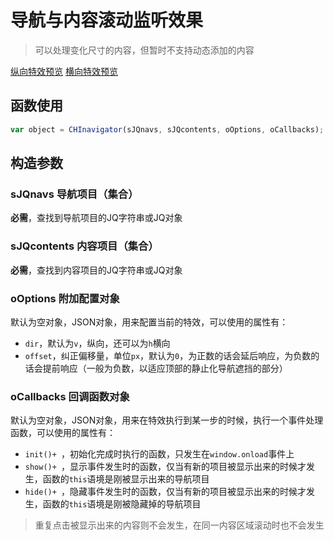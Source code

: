 # 导航与内容滚动监听效果
> 可以处理变化尺寸的内容，但暂时不支持动态添加的内容

[纵向特效预览](http://vrbvillor.github.io/effects/navigator/navigator.html)
[横向特效预览](http://vrbvillor.github.io/effects/navigator/navigator-h.html)

## 函数使用

```javascript
var object = CHInavigator(sJQnavs, sJQcontents, oOptions, oCallbacks);
```

## 构造参数

### sJQnavs 导航项目（集合）
**必需**，查找到导航项目的JQ字符串或JQ对象

### sJQcontents 内容项目（集合）
**必需**，查找到内容项目的JQ字符串或JQ对象

### oOptions 附加配置对象  

默认为空对象，JSON对象，用来配置当前的特效，可以使用的属性有：  

+ `dir`，默认为`v`，纵向，还可以为`h`横向
+ `offset`，纠正偏移量，单位`px`，默认为`0`，为正数的话会延后响应，为负数的话会提前响应（一般为负数，以适应顶部的静止化导航遮挡的部分）

### oCallbacks 回调函数对象

默认为空对象，JSON对象，用来在特效执行到某一步的时候，执行一个事件处理函数，可以使用的属性有： 

+ `init()+ `，初始化完成时执行的函数，只发生在`window.onload`事件上
+ `show()+ `，显示事件发生时的函数，仅当有新的项目被显示出来的时候才发生，函数的`this`语境是刚被显示出来的导航项目
+ `hide()+ `，隐藏事件发生时的函数，仅当有新的项目被显示出来的时候才发生，函数的`this`语境是刚被隐藏掉的导航项目

> 重复点击被显示出来的内容则不会发生，在同一内容区域滚动时也不会发生

